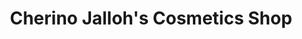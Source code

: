 ---
title: "Cherino Jalloh's Cosmetics Shop"
url: /kailahun/cherino-jallohs-cosmetics-shop/
shop: beauty
---
